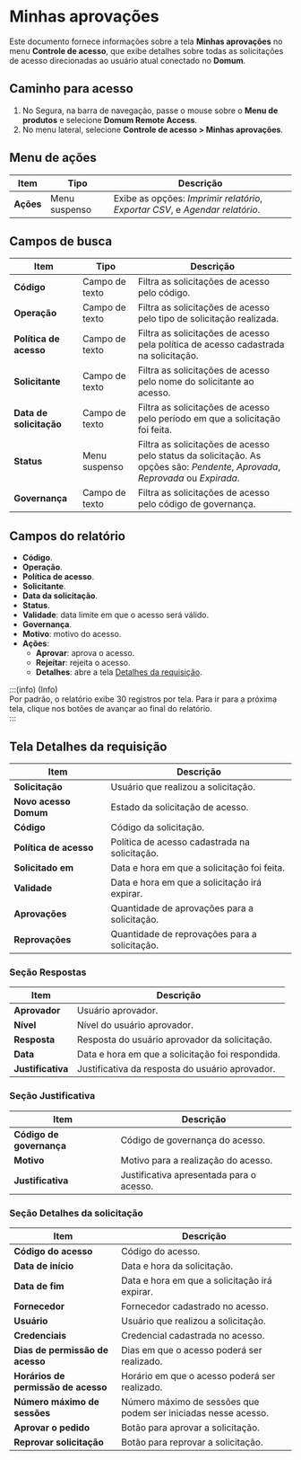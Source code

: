 # Minhas aprovações

Este documento fornece informações sobre a tela **Minhas aprovações** no menu **Controle de acesso**, que exibe detalhes sobre todas as solicitações de acesso direcionadas ao usuário atual conectado no **Domum**. 

## Caminho para acesso

1. No Segura, na barra de navegação, passe o mouse sobre o **Menu de produtos** e selecione **Domum Remote Access**.  
2. No menu lateral, selecione **Controle de acesso \> Minhas aprovações**.

## Menu de ações

| Item | Tipo | Descrição |
| ----- | ----- | ----- |
| **Ações** | Menu suspenso | Exibe as opções: *Imprimir relatório*, *Exportar CSV*, e *Agendar relatório*. |

## Campos de busca

| Item | Tipo | Descrição |
| ----- | ----- | ----- |
| **Código** | Campo de texto | Filtra as solicitações de acesso pelo código. |
| **Operação** | Campo de texto | Filtra as solicitações de acesso pelo tipo de solicitação realizada. |
| **Política de acesso** | Campo de texto | Filtra as solicitações de acesso pela política de acesso cadastrada na solicitação. |
| **Solicitante** | Campo de texto | Filtra as solicitações de acesso pelo nome do solicitante ao acesso. |
| **Data de solicitação** | Campo de texto | Filtra as solicitações de acesso pelo período em que a solicitação foi feita. |
| **Status** | Menu suspenso | Filtra as solicitações de acesso pelo status da solicitação. As opções são: *Pendente*, *Aprovada*, *Reprovada* ou *Expirada*. |
| **Governança** | Campo de texto | Filtra as solicitações de acesso pelo código de governança. |

## Campos do relatório

- **Código**.  
- **Operação**.  
- **Política de acesso**.  
- **Solicitante**.  
- **Data da solicitação**.  
- **Status**.  
- **Validade**: data limite em que o acesso será válido.  
- **Governança**.  
- **Motivo**: motivo do acesso.  
- **Ações**:  
    - **Aprovar**: aprova o acesso.  
    - **Rejeitar**: rejeita o acesso.  
    - **Detalhes**: abre a tela [Detalhes da requisição](/v4/docs/pt/domum-reference-settings-access-control-my-approvals#tela-detalhes-da-requisição).

:::(info) (Info)  
Por padrão, o relatório exibe 30 registros por tela. Para ir para a próxima tela, clique nos botões de avançar ao final do relatório.  
:::

## Tela Detalhes da requisição

| Item | Descrição |
| ----- | ----- |
| **Solicitação** | Usuário que realizou a solicitação. |
| **Novo acesso Domum** | Estado da solicitação de acesso. |
| **Código** | Código da solicitação. |
| **Política de acesso** | Política de acesso cadastrada na solicitação. |
| **Solicitado em** | Data e hora em que a solicitação foi feita. |
| **Validade** | Data e hora em que a solicitação irá expirar. |
| **Aprovações** | Quantidade de aprovações para a solicitação. |
| **Reprovações** | Quantidade de reprovações para a solicitação. |

###  Seção Respostas

| Item | Descrição |
| ----- | ----- |
| **Aprovador** | Usuário aprovador. |
| **Nível** | Nível do usuário aprovador. |
| **Resposta** | Resposta do usuário aprovador da solicitação. |
| **Data** | Data e hora em que a solicitação foi respondida. |
| **Justificativa** | Justificativa da resposta do usuário aprovador. |

### Seção Justificativa

| Item | Descrição |
| ----- | ----- |
| **Código de governança** | Código de governança do acesso. |
| **Motivo** | Motivo para a realização do acesso. |
| **Justificativa** | Justificativa apresentada para o acesso. |

### Seção Detalhes da solicitação

| Item | Descrição |
| ----- | ----- |
| **Código do acesso** | Código do acesso. |
| **Data de início** | Data e hora da solicitação. |
| **Data de fim** | Data e hora em que a solicitação irá expirar. |
| **Fornecedor** | Fornecedor cadastrado no acesso. |
| **Usuário** | Usuário que realizou a solicitação. |
| **Credenciais** | Credencial cadastrada no acesso. |
| **Dias de permissão de acesso** | Dias em que o acesso poderá ser realizado. |
| **Horários de permissão de acesso** | Horário em que o acesso poderá ser realizado. |
| **Número máximo de sessões** | Número máximo de sessões que podem ser iniciadas nesse acesso. |
| **Aprovar o pedido** | Botão para aprovar a solicitação. |
| **Reprovar solicitação** | Botão para reprovar a solicitação. |